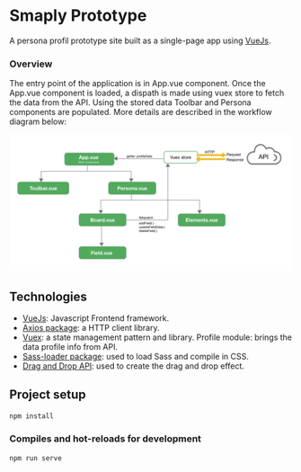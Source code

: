 # Smaply Prototype

A persona profil prototype site built as a single-page app using [VueJs](https://vuejs.org/). 

### Overview

The entry point of the application is in App.vue component.
Once the App.vue component is loaded, a dispath is made using vuex store to fetch the data from the API. Using the stored data Toolbar and Persona components are populated. More details are described in the workflow diagram below:

<img src="./application workflow.png" raw=true alt="workflow"/>

## Technologies

- [VueJs](https://vuejs.org/): Javascript Frontend framework.
- [Axios package](https://github.com/axios/axios#features): a HTTP client library.
- [Vuex](https://vuex.vuejs.org/): a state management pattern and library. Profile module: brings the data profile info from API.
- [Sass-loader package](https://www.npmjs.com/package/sass-loader): used to load Sass and compile in CSS.
- [Drag and Drop API](https://developer.mozilla.org/en-US/docs/Web/API/HTML_Drag_and_Drop_API): used to create the drag and drop effect.


## Project setup

```
npm install
```

### Compiles and hot-reloads for development

```
npm run serve
```
